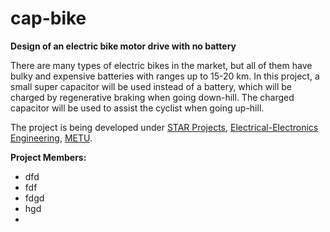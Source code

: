 cap-bike
========

**Design of an electric bike motor drive with no battery**

There are many types of electric bikes in the market, but all of them have bulky and expensive batteries with ranges up to 15-20 km. In this project, a small super capacitor will be used instead of a battery, which will be charged by regenerative braking when going down-hill. The charged capacitor will be used to assist the cyclist when going up-hill.

The project is being developed under [STAR Projects](http://star.eee.metu.edu.tr/), [Electrical-Electronics Engineering](http://eee2.metu.edu.tr/), [METU](http://www.metu.edu.tr/).

**Project Members:**

*  dfd
*  fdf
*  fdgd
*  hgd
*  
